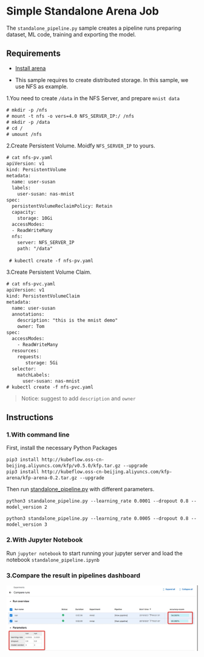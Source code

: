 # Simple Standalone Arena Job

The `standalone_pipeline.py` sample creates a pipeline runs preparing dataset, ML code, training and exporting the model.

## Requirements

- [Install arena](https://github.com/kubeflow/arena/blob/master/docs/installation/README.md)

- This sample requires to create distributed storage. In this sample, we use NFS as example.

1.You need to create `/data` in the NFS Server, and prepare `mnist data`

```
# mkdir -p /nfs
# mount -t nfs -o vers=4.0 NFS_SERVER_IP:/ /nfs
# mkdir -p /data
# cd /
# umount /nfs
```

2\.Create Persistent Volume. Moidfy `NFS_SERVER_IP` to yours.

```
# cat nfs-pv.yaml
apiVersion: v1
kind: PersistentVolume
metadata:
  name: user-susan
  labels:
    user-susan: nas-mnist
spec:
  persistentVolumeReclaimPolicy: Retain
  capacity:
    storage: 10Gi
  accessModes:
  - ReadWriteMany
  nfs:
    server: NFS_SERVER_IP
    path: "/data"
    
 # kubectl create -f nfs-pv.yaml
```

3\.Create Persistent Volume Claim.

```
# cat nfs-pvc.yaml
apiVersion: v1
kind: PersistentVolumeClaim
metadata:
  name: user-susan
  annotations:
    description: "this is the mnist demo"
    owner: Tom
spec:
  accessModes:
    - ReadWriteMany
  resources:
    requests:
       storage: 5Gi
  selector:
    matchLabels:
      user-susan: nas-mnist
# kubectl create -f nfs-pvc.yaml
```

> Notice: suggest to add `description` and `owner`

## Instructions

### 1.With command line

First, install the necessary Python Packages
```shell
pip3 install http://kubeflow.oss-cn-beijing.aliyuncs.com/kfp/v0.5.0/kfp.tar.gz --upgrade
pip3 install http://kubeflow.oss-cn-beijing.aliyuncs.com/kfp-arena/kfp-arena-0.2.tar.gz --upgrade
```

Then run [standalone_pipeline.py](standalone_pipeline.py) with different parameters.

```
python3 standalone_pipeline.py --learning_rate 0.0001 --dropout 0.8 --model_version 2
```

```
python3 standalone_pipeline.py --learning_rate 0.0005 --dropout 0.8 --model_version 3
```

### 2.With Jupyter Notebook
Run `jupyter notebook` to start running your jupyter server and load the notebook `standalone_pipeline.ipynb`


### 3.Compare the result in pipelines dashboard


![](demo.jpg)


